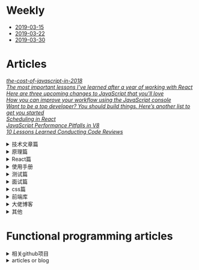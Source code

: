 # Weekly

+ [2019-03-15](./2019-03-15.md)
+ [2019-03-22](./2019-03-22.md)
+ [2019-03-30](./2019-03-30.md)

# Articles

*[the-cost-of-javascript-in-2018](https://medium.com/@addyosmani/the-cost-of-javascript-in-2018-7d8950fbb5d4)*  
*[The most important lessons I’ve learned after a year of working with React](https://medium.freecodecamp.org/mindset-lessons-from-a-year-with-react-1de862421981)*  
*[Here are three upcoming changes to JavaScript that you’ll love](https://medium.freecodecamp.org/here-are-three-upcoming-changes-to-javascript-that-youll-love-387bce1bfb0b)*  
*[How you can improve your workflow using the JavaScript console](https://medium.freecodecamp.org/how-you-can-improve-your-workflow-using-the-javascript-console-bdd7823a9472)*  
*[Want to be a top developer? You should build things. Here’s another list to get you started](https://medium.freecodecamp.org/the-secret-to-being-a-top-developer-is-building-things-d3d058e4e472)*  
*[Scheduling in React](https://philippspiess.com/scheduling-in-react/)*  
*[JavaScript Performance Pitfalls in V8](https://ponyfoo.com/articles/javascript-performance-pitfalls-v8)*  
*[10 Lessons Learned Conducting Code Reviews](https://dev.to/jnschrag/10-lessons-learned-conducting-code-reviews-5di6)*


<details>
  <summary>技术文章篇</summary>

+ [Making the Switch Away from Icon Fonts to SVG: Converting Font Icons to SVG](https://www.sarasoueidan.com/blog/icon-fonts-to-svg/)
+ [深拷贝的终极探索](https://juejin.im/post/5bc1ae9be51d450e8b140b0c)
+ [如何编写 Typescript 声明文件](https://juejin.im/post/5bc406795188255c451ed3b3)
+ [JavaScript 计时器之旅](https://juejin.im/post/5bc32e52f265da0ae3441cb8)
+ [VSCode插件开发全攻略](https://www.cnblogs.com/liuxianan/p/vscode-plugin-overview.html)
+ [无尽滚动的复杂度 -- 来自 Google 大神的拆解](https://juejin.im/post/58a3c81e128fe10058c57a8b)
+ [每个 JavaScript 工程师都应懂的33个概念](https://github.com/stephentian/33-js-concepts)
+ [一次性搞懂JavaScript正则表达式之语法](https://juejin.im/post/5bda4e6fe51d45681f245274)
+ [前端黑科技：美团网页首帧优化实践](https://juejin.im/post/5bee7dd4e51d451f5b54cbb4)
+ [Controlled and uncontrolled form inputs in React don't have to be complicated](https://goshakkk.name/controlled-vs-uncontrolled-inputs-react/)
+ [【译】JavaScript 完整手册](https://juejin.im/post/5bff57fee51d45021a167991)
+ [方位彻底读懂<你不知道的JavaScript(上)>](https://juejin.im/post/5bfaa2e26fb9a04a0440b0e4)
+ [前端与编译原理——用JS写一个JS解释器](https://segmentfault.com/a/1190000017241258)
+ [Functional programming in TypeScript](https://github.com/gcanti/fp-ts)
+ [awesome-speakers](https://github.com/karlhorky/awesome-speakers)
+ [移动端适配](https://juejin.im/post/5c0dd7ac6fb9a049c43d7edc)
+ [Flutter教程系列](https://juejin.im/post/5c0db59f6fb9a049bb7c2810)
+ [前端模块化详解(完整版)](https://juejin.im/post/5c17ad756fb9a049ff4e0a62)
+ [Node - 从0基础到实战企业官网](https://juejin.im/post/5c1f8e52f265da6170071e43)
+ [《JavaScript设计模式与开发实践》最全知识点汇总大全](https://juejin.im/post/5c2e10a76fb9a049c0432697)
+ [让老板虎躯一震的前端技术，KPI杀手](https://juejin.im/post/5c3ff18b6fb9a04a0a5f76aa)
+ [Flutter 44集免费基础视频教程](https://juejin.im/post/5c452bac6fb9a049af6d919a)
+ [实践这一次,彻底搞懂浏览器缓存机制](https://juejin.im/post/5c4528a6f265da611a4822cc)
+ [性能优化实践](https://github.com/xitu/gold-miner/blob/master/TODO1/front-end-performance-checklist-2019-pdf-pages-2.md)
+ [近一万字的ES6语法知识点补充](https://juejin.im/post/5c6234f16fb9a049a81fcca5)
+ [中高级前端大厂面试秘籍，为你保驾护航金三银四，直通大厂(上)](https://juejin.im/post/5c64d15d6fb9a049d37f9c20#heading-15)
+ [Experimenting with Bluetooth in JavaScript apps on the web, in hybrid apps and React Native](https://www.voorhoede.nl/en/blog/bluetooth-anywhere/)
+ [Will it finally: a try/catch quiz](https://frontarm.com/james-k-nelson/will-finally-run-quiz/)
+ [Taro 多端开发的正确姿势：打造三端统一的网易严选（小程序、H5、React Native）](https://juejin.im/post/5c6a151f518825625e4ac830)
+ [如何编写高质量的函数 -- 敲山震虎篇](https://juejin.im/post/5c6bbf0f6fb9a049ba4224fd)
+ [H5 键盘兼容性小结](https://juejin.im/post/5c6d1c8b6fb9a049de6df441)
+ [Webapck4+Babel7优化70%速度](https://juejin.im/post/5c763885e51d457380771ab0)
+ [JS性能优化38条"军规"，2019年呕心力作](https://juejin.im/post/5c6e064c51882562eb50fc18)
+ [JavaScript Closures: setTimeout Inside a For Loop](https://wsvincent.com/javascript-closure-settimeout-for-loop/)
+ [【前端词典】进阶必备的网络基础（上）](https://juejin.im/post/5c591fda6fb9a049dc02b1cc)
+ [【前端词典】进阶必备的网络基础（下）](https://juejin.im/post/5c7a9f8c518825640d1dd503)
+ [前端开发者必备的Nginx知识](https://juejin.im/post/5c85a64d6fb9a04a0e2e038c)
+ [让你的网页更丝滑（一](https://juejin.im/post/5c860282e51d45531330e10e)
+ [如何使用 docker 部署前端应用](https://juejin.im/post/5c83cbaa6fb9a04a0f65fdaa)
+ [vue-cli3 项目从搭建优化到docker部署](https://juejin.im/post/5c4a6fcd518825469414e062)
+ [GraphQL in Depth: What, Why, and How](https://ponyfoo.com/articles/graphql-in-depth-what-why-and-how)
+ [前端构建秘籍](https://juejin.im/post/5c9075305188252d5c743520#heading-31)


</details>

<details>
  <summary>原理篇</summary>

+ [JavaScript Loading Priorities in Chrome](https://addyosmani.com/blog/script-priorities/)

</details>

<details>
  <summary>React篇</summary>

+ [inside-fiber-in-depth](https://medium.com/react-in-depth/inside-fiber-in-depth-overview-of-the-new-reconciliation-algorithm-in-react-e1c04700ef6e)
+ [In-depth explanation of state and props update in React](https://medium.com/react-in-depth/in-depth-explanation-of-state-and-props-update-in-react-51ab94563311)
+ [React hooks: The Death of classes and lifecycles?](https://blog.usejournal.com/react-hooks-death-of-classes-and-lifecycles-c8db5956558c)
+ [How to use React.lazy and Suspense for components lazy loading](https://medium.freecodecamp.org/how-to-use-react-lazy-and-suspense-for-components-lazy-loading-8d420ecac58)
+ [Cache your React event listeners to improve performance.](https://hackernoon.com/cache-your-react-event-listeners-to-improve-performance-37bda57ac965)
+ [React hooks: get the current state, back to the future](https://dev.to/scastiel/react-hooks-get-the-current-state-back-to-the-future-3op2)
+ [Hooks, State, Closures, and useReducer](https://adamrackis.dev/state-and-use-reducer/)
+ [Dilemmas With React Hooks - Part 1: States And Reducers](https://yearn2learn.netlify.com/dilemmas-with-react-hooks-1)
+ [How to fetch data with React Hooks?](https://www.robinwieruch.de/react-hooks-fetch-data/)

</details>

<details>
  <summary>使用手册</summary>

+ [es6使用手册](https://juejin.im/post/5bfe05505188252098022400)
+ [2018(农历年)封山之作，和我一起嚼烂Git(两万字长文)](https://juejin.im/post/5c33f49de51d45523070f7bb)
+ [WebSocket 协议 RFC 文档（全中文翻译）](https://juejin.im/post/5c6b7366e51d45016527d648)

</details>

<details>
  <summary>测试篇</summary>

+ [puppetter E2E测试入门](https://juejin.im/post/5bffb344e51d45378d0d39f4)

</details>

<details>
  <summary>面试篇</summary>

+ [React 面试集锦](https://github.com/sudheerj/reactjs-interview-questions)
+ [26个精选的JavaScript面试问题](https://juejin.im/post/5bd95d22e51d45685f442f73)
+ [刷《一年半经验，百度、有赞、阿里面试总结》·手记](https://juejin.im/post/5bfff5086fb9a049c84f2d24)
+ [一道面试题引起的思考](https://juejin.im/post/5bf769e0518825773a2ebfe5)
+ [支付宝6轮面试经验](https://juejin.im/post/5c0a90b1518825666808d1c5)
+ [面试很全的图片值得star](https://yuchengkai.cn/docs/zh/frontend/)
+ [行走的Offer收割机](https://juejin.im/post/5c16471f6fb9a049c43d91d4)
+ [【半月刊】前端高频面试题及答案汇总](https://juejin.im/post/5c6977e46fb9a049fd1063dc)
+ [2019 面试准备 - JS 原型与原型链](https://juejin.im/post/5c72a1766fb9a049ea3993e6)
+ [如何轻松拿到淘宝前端 offer](https://juejin.im/post/5bbc54a2e51d450e5a7445b4)
+ [那些你需要知道的CSS-面试](https://juejin.im/post/5c7646e2f265da2d8e70f681)
+ [【半月刊 2】前端高频面试题及答案汇总](https://juejin.im/post/5c7bd72ef265da2de80f7f17)
+ [2019 面试实战 - 第一回合](https://juejin.im/post/5c7bc11d6fb9a04a0956c325)
+ [中高级前端大厂面试秘籍，为你保驾护航金三银四，直通大厂(上)](https://juejin.im/post/5c64d15d6fb9a049d37f9c20)
+ [(中篇)中高级前端大厂面试秘籍，寒冬中为您保驾护航，直通大厂](https://juejin.im/post/5c92f499f265da612647b754)

</details>

<details>
  <summary>css篇</summary>

+ [Canvas API](https://www.canvasapi.cn)
+ [前端项目中常见的 CSS 问题](https://juejin.im/post/5c2b5cb8e51d45673971d582)
+ [马蹄疾 | 聊聊你可能并没有完全掌握的 Flex 布局：从概念入手，丝丝入扣](https://juejin.im/post/5c748debf265da2da408134e)
+ [Inline SVG vs Icon Fonts [CAGEMATCH]](https://css-tricks.com/icon-fonts-vs-svg/)
+ [不可思议的纯 CSS 实现鼠标跟随效果](https://juejin.im/post/5c7f333ce51d4541e510cd6f)

</details>

<details>
  <summary>前端库</summary>

+ [大佬关注的前端库](https://github.com/sorrycc/awesome-f2e-libs)

</details>

<details>
  <summary>大佬博客</summary>

+ [Dan神的博客讲解js知识以及React](https://overreacted.io/)
+ [vue,React,Redux等详细解析](https://github.com/MrErHu/blog)
+ [冴羽写博客的地方](https://github.com/mqyqingfeng/Blog)

</details>

<details>
  <summary>其他</summary>

+ [为前端工程之崛起而编程](https://juejin.im/post/5c77eecbf265da2d8532f345)

</details>


# Functional programming articles

<details>
  <summary>相关github项目</summary>

+ [ramda](https://github.com/ramda/ramda)
+ [awesome-fp-js](https://github.com/stoeffel/awesome-fp-js)
+ [immutable-js](https://github.com/facebook/immutable-js)
+ [lodash](https://github.com/lodash/lodash)

</details>

<details>
  <summary>articles or blog</summary>

+ [functionaljs](http://functionaljs.com)
+ [高阶函数](https://www.youtube.com/watch?v=BMUiFMZr7vk)
+ [Functional JavaScript](http://shop.oreilly.com/product/0636920028857.do)
+ [javascript-allonge](https://leanpub.com/javascript-allonge)
+ [what-is-functional-programming](http://blog.jenkster.com/2015/12/what-is-functional-programming.html)
+ [Make some magic. #JavaScript](https://medium.com/@_ericelliott)
+ [James Forbes](https://james-forbes.com/#!/)
+ [James Long](https://github.com/jlongster)
+ [André Staltz](https://staltz.com)
+ [functional-programming-jargon](https://github.com/hemanth/functional-programming-jargon#functional-programming-jargon)
+ [Functional-Programming-Exercises](https://github.com/InceptionCode/Functional-Programming-Exercises)
+ [How to think like a programmer — lessons in problem solving](https://medium.freecodecamp.org/how-to-think-like-a-programmer-lessons-in-problem-solving-d1d8bf1de7d2)

</details>


